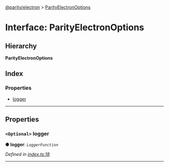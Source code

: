 [@parity/electron](../README.md) > [ParityElectronOptions](../interfaces/parityelectronoptions.md)

# Interface: ParityElectronOptions

## Hierarchy

**ParityElectronOptions**

## Index

### Properties

* [logger](parityelectronoptions.md#logger)

---

## Properties

<a id="logger"></a>

### `<Optional>` logger

**● logger**: *`LoggerFunction`*

*Defined in [index.ts:18](https://github.com/paritytech/js-libs/blob/5bb5fa4/packages/electron/src/index.ts#L18)*

___

